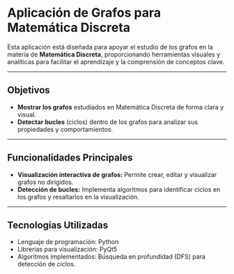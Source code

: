 # Aplicación de Grafos para Matemática Discreta

Esta aplicación está diseñada para apoyar el estudio de los grafos en la materia de **Matemática Discreta**, proporcionando herramientas visuales y analíticas para facilitar el aprendizaje y la comprensión de conceptos clave.

---

## Objetivos

- **Mostrar los grafos** estudiados en Matemática Discreta de forma clara y visual.
- **Detectar bucles** (ciclos) dentro de los grafos para analizar sus propiedades y comportamientos.

---

## Funcionalidades Principales

- **Visualización interactiva de grafos:** Permite crear, editar y visualizar grafos no dirigidos.
- **Detección de bucles:** Implementa algoritmos para identificar ciclos en los grafos y resaltarlos en la visualización.

---

## Tecnologías Utilizadas

- Lenguaje de programación: Python
- Librerías para visualización: PyQt5
- Algoritmos implementados: Búsqueda en profundidad (DFS) para detección de ciclos.


